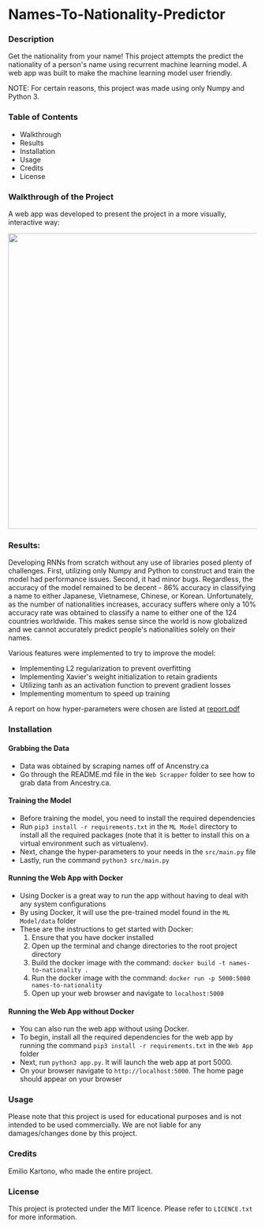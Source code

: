 # Names-To-Nationality-Predictor

### Description
Get the nationality from your name! This project attempts the predict the nationality of a person's name using recurrent machine learning model. A web app was built to make the machine learning model user friendly.

NOTE: For certain reasons, this project was made using only Numpy and Python 3.

### Table of Contents
- Walkthrough
- Results
- Installation
- Usage
- Credits
- License

### Walkthrough of the Project
A web app was developed to present the project in a more visually, interactive way:

<div width="90%">
    <p align="center">
    <a href="https://names-to-nationality-predicter.herokuapp.com/"><img src="https://raw.githubusercontent.com/EKarton/Names-To-Nationality-Predictor/master/Web%20App/docs/HomePage.png" width="600px"/></a>
    </p>
</div>

### Results:
Developing RNNs from scratch without any use of libraries posed plenty of challenges. First, utilizing only Numpy and Python to construct and train the model had performance issues. Second, it had minor bugs. Regardless, the accuracy of the model remained to be decent - 86% accuracy in classifying a name to either Japanese, Vietnamese, Chinese, or Korean. Unfortunately, as the number of nationalities increases, accuracy suffers where only a 10% accuracy rate was obtained to classify a name to either one of the 124 countries worldwide. This makes sense since the world is now globalized and we cannot accurately predict people's nationalities solely on their names.

Various features were implemented to try to improve the model:
- Implementing L2 regularization to prevent overfitting
- Implementing Xavier's weight initialization to retain gradients
- Utilizing tanh as an activation function to prevent gradient losses
- Implementing momentum to speed up training

A report on how hyper-parameters were chosen are listed at [report.pdf](https://github.com/EKarton/Names-To-Nationality-Predictor/blob/master/ML%20Model/docs/Names%20to%20Nationality%20Hyperparameter%20Search.pdf)

### Installation

#### Grabbing the Data
- Data was obtained by scraping names off of Ancenstry.ca
- Go through the README.md file in the ```Web Scrapper``` folder to see how to grab data from Ancestry.ca.

#### Training the Model
- Before training the model, you need to install the required dependencies
- Run ```pip3 install -r requirements.txt``` in the ```ML Model``` directory to install all the required packages (note that it is better to install this on a virtual environment such as virtualenv).
- Next, change the hyper-parameters to your needs in the ```src/main.py``` file
- Lastly, run the command ```python3 src/main.py```

#### Running the Web App with Docker
- Using Docker is a great way to run the app without having to deal with any system configurations
- By using Docker, it will use the pre-trained model found in the ```ML Model/data``` folder
- These are the instructions to get started with Docker:
	1. Ensure that you have docker installed
	2. Open up the terminal and change directories to the root project directory
	3. Build the docker image with the command:
		```docker build -t names-to-nationality .```
	4. Run the docker image with the command:
		```docker run -p 5000:5000 names-to-nationality```
	5. Open up your web browser and navigate to ```localhost:5000```

#### Running the Web App without Docker
- You can also run the web app without using Docker.
- To begin, install all the required dependencies for the web app by running the command ```pip3 install -r requirements.txt``` in the ```Web App``` folder
- Next, run ```python3 app.py```. It will launch the web app at port 5000.
- On your browser navigate to ```http://localhost:5000```. The home page should appear on your browser

### Usage
Please note that this project is used for educational purposes and is not intended to be used commercially. We are not liable for any damages/changes done by this project.

### Credits
Emilio Kartono, who made the entire project.

### License
This project is protected under the MIT licence. Please refer to ```LICENCE.txt``` for more information.

